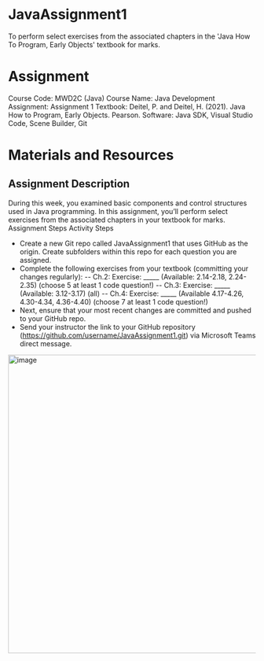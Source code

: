 # JavaAssignment1
To perform select exercises from the associated chapters in the 'Java How To Program, Early Objects' textbook for marks.


# Assignment
Course Code:  MWD2C (Java)
Course Name:	Java Development
Assignment:		Assignment 1
Textbook:     Deitel, P. and Deitel, H. (2021). Java How to Program, Early Objects. Pearson.
Software:		  Java SDK, Visual Studio Code, Scene Builder, Git

# Materials and Resources
## Assignment Description
During this week, you examined basic components and control structures used in Java programming. In this assignment, you’ll perform select exercises from the associated chapters in your textbook for marks.
Assignment Steps
Activity Steps

- Create a new Git repo called JavaAssignment1 that uses GitHub as the origin. Create subfolders within this repo for each question you are assigned.
- Complete the following exercises from your textbook (committing your changes regularly):
-- Ch.2: Exercise: _____ (Available: 2.14-2.18, 2.24-2.35) (choose 5 at least 1 code question!)
-- Ch.3: Exercise: _____ (Available: 3.12-3.17) (all)
-- Ch.4: Exercise: _____ (Available 4.17-4.26, 4.30-4.34, 4.36-4.40) (choose 7 at least 1 code question!)
- Next, ensure that your most recent changes are committed and pushed to your GitHub repo.
- Send your instructor the link to your GitHub repository (https://github.com/username/JavaAssignment1.git) via Microsoft Teams direct message.
<img width="516" height="607" alt="image" src="https://github.com/user-attachments/assets/79ea5af4-9da7-40bc-9cae-9bc182373dd9" />
